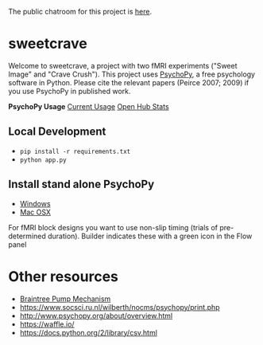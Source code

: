 The public chatroom for this project is [here](https://gitter.im/natsn/sweetcrave).

# sweetcrave

Welcome to sweetcrave, a project with two fMRI experiments ("Sweet Image" and "Crave Crush"). This project uses [PsychoPy](https://github.com/psychopy/psychopy), a free psychology software in Python. Please cite the relevant papers (Peirce 2007; 2009) if you use PsychoPy in published work.

**PsychoPy Usage**
[Current Usage](http://www.psychopy.org/usage.php)
[Open Hub Stats](https://www.openhub.net/p/PsychoPy?ref=Partner+Badge)

## Local Development

 - `pip install -r requirements.txt`
 - `python app.py`

## Install stand alone PsychoPy

 - [Windows](http://sourceforge.net/projects/psychpy/files/PsychoPy/StandalonePsychoPy-1.82.01-win32.exe/download)
 - [Mac OSX](http://sourceforge.net/projects/psychpy/files/PsychoPy/StandalonePsychoPy-1.82.01-OSX.dmg/download)


For fMRI block designs you want to use non-slip timing (trials of pre-determined duration). Builder indicates these with a green icon in the Flow panel

# Other resources

 - [Braintree Pump Mechanism](http://www.braintreesci.com/prodinfo.asp?number=BS-8000)
 - https://www.socsci.ru.nl/wilberth/nocms/psychopy/print.php
 - http://www.psychopy.org/about/overview.html
 - https://waffle.io/
 - https://docs.python.org/2/library/csv.html
 
